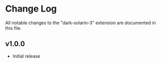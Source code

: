 # Change Log

All notable changes to the "dark-solarin-3" extension are documented in this file.

## v1.0.0
- Initial release
